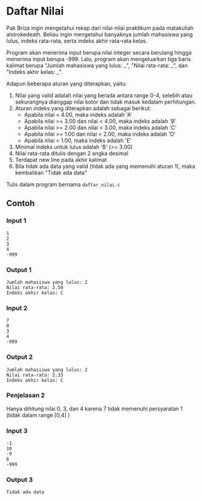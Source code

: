 # Daftar Nilai

Pak Briza ingin mengetahui rekap dari nilai-nilai praktikum pada matakuliah alstrokedeath. Beliau ingin mengetahui banyaknya jumlah mahasiswa yang lulus, indeks rata-rata, serta indeks akhir rata-rata kelas.

Program akan menerima input berupa nilai integer secara berulang hingga menerima input berupa -999. Lalu, program akan mengeluarkan tiga baris kalimat berupa "Jumlah mahasiswa yang lulus: _", "Nilai rata-rata: _", dan "Indeks akhir kelas: \_".

Adapun beberapa aturan yang diterapkan, yaitu:

1. Nilai yang valid adalah nilai yang berada antara range 0-4, selebih atau sekurangnya dianggap nilai kotor dan tidak masuk kedalam perhitungan.
2. Aturan indeks yang diterapkan adalah sebagai berikut:
    - Apabila nilai = 4.00, maka indeks adalah 'A'
    - Apabila nilai >= 3.00 dan nilai < 4.00, maka indeks adalah 'B'
    - Apabila nilai >= 2.00 dan nilai < 3.00, maka indeks adalah 'C'
    - Apabila nilai >= 1.00 dan nilai < 2.00, maka indeks adalah 'D'
    - Apabila nilai < 1.00, maka indeks adalah 'E'
3. Minimal indeks untuk lulus adalah 'B' (>= 3.00)
4. Nilai rata-rata ditulis dengan 2 angka desimal
5. Terdapat new line pada akhir kalimat
6. Bila tidak ada data yang valid (tidak ada yang memenuhi aturan 1), maka kembalikan "Tidak ada data"

Tulis dalam program bernama `daftar_nilai.c`

## Contoh

### Input 1

```
1
2
3
4
-999
```

### Output 1

```
Jumlah mahasiswa yang lulus: 2
Nilai rata-rata: 2.50
Indeks akhir kelas: C
```

### Input 2

```
7
0
3
4
-999
```

### Output 2

```
Jumlah mahasiswa yang lulus: 2
Nilai rata-rata: 2.33
Indeks akhir kelas: C
```

### Penjelasan 2

Hanya dihitung nilai 0, 3, dan 4 karena 7 tidak memenuhi persyaratan 1 (tidak dalam range [0,4] )

### Input 3

```
-1
10
-9
6
-999
```

### Output 3

```
Tidak ada data
```

